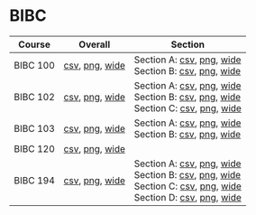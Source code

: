 # BIBC

| Course | Overall | Section |
| ------ | ------- | ------- |
| BIBC 100 | [csv](https://github.com/UCSD-Historical-Enrollment-Data/2024Spring/blob/main/overall/BIBC%20100.csv), [png](https://raw.githubusercontent.com/UCSD-Historical-Enrollment-Data/2024Spring/main/plot_overall/BIBC%20100.png), [wide](https://raw.githubusercontent.com/UCSD-Historical-Enrollment-Data/2024Spring/main/plot_overall_wide/BIBC%20100.png) | Section A: [csv](https://github.com/UCSD-Historical-Enrollment-Data/2024Spring/blob/main/section/BIBC%20100_A.csv), [png](https://raw.githubusercontent.com/UCSD-Historical-Enrollment-Data/2024Spring/main/plot_section/BIBC%20100_A.png), [wide](https://raw.githubusercontent.com/UCSD-Historical-Enrollment-Data/2024Spring/main/plot_section_wide/BIBC%20100_A.png)<br>Section B: [csv](https://github.com/UCSD-Historical-Enrollment-Data/2024Spring/blob/main/section/BIBC%20100_B.csv), [png](https://raw.githubusercontent.com/UCSD-Historical-Enrollment-Data/2024Spring/main/plot_section/BIBC%20100_B.png), [wide](https://raw.githubusercontent.com/UCSD-Historical-Enrollment-Data/2024Spring/main/plot_section_wide/BIBC%20100_B.png) |
| BIBC 102 | [csv](https://github.com/UCSD-Historical-Enrollment-Data/2024Spring/blob/main/overall/BIBC%20102.csv), [png](https://raw.githubusercontent.com/UCSD-Historical-Enrollment-Data/2024Spring/main/plot_overall/BIBC%20102.png), [wide](https://raw.githubusercontent.com/UCSD-Historical-Enrollment-Data/2024Spring/main/plot_overall_wide/BIBC%20102.png) | Section A: [csv](https://github.com/UCSD-Historical-Enrollment-Data/2024Spring/blob/main/section/BIBC%20102_A.csv), [png](https://raw.githubusercontent.com/UCSD-Historical-Enrollment-Data/2024Spring/main/plot_section/BIBC%20102_A.png), [wide](https://raw.githubusercontent.com/UCSD-Historical-Enrollment-Data/2024Spring/main/plot_section_wide/BIBC%20102_A.png)<br>Section B: [csv](https://github.com/UCSD-Historical-Enrollment-Data/2024Spring/blob/main/section/BIBC%20102_B.csv), [png](https://raw.githubusercontent.com/UCSD-Historical-Enrollment-Data/2024Spring/main/plot_section/BIBC%20102_B.png), [wide](https://raw.githubusercontent.com/UCSD-Historical-Enrollment-Data/2024Spring/main/plot_section_wide/BIBC%20102_B.png)<br>Section C: [csv](https://github.com/UCSD-Historical-Enrollment-Data/2024Spring/blob/main/section/BIBC%20102_C.csv), [png](https://raw.githubusercontent.com/UCSD-Historical-Enrollment-Data/2024Spring/main/plot_section/BIBC%20102_C.png), [wide](https://raw.githubusercontent.com/UCSD-Historical-Enrollment-Data/2024Spring/main/plot_section_wide/BIBC%20102_C.png) |
| BIBC 103 | [csv](https://github.com/UCSD-Historical-Enrollment-Data/2024Spring/blob/main/overall/BIBC%20103.csv), [png](https://raw.githubusercontent.com/UCSD-Historical-Enrollment-Data/2024Spring/main/plot_overall/BIBC%20103.png), [wide](https://raw.githubusercontent.com/UCSD-Historical-Enrollment-Data/2024Spring/main/plot_overall_wide/BIBC%20103.png) | Section A: [csv](https://github.com/UCSD-Historical-Enrollment-Data/2024Spring/blob/main/section/BIBC%20103_A.csv), [png](https://raw.githubusercontent.com/UCSD-Historical-Enrollment-Data/2024Spring/main/plot_section/BIBC%20103_A.png), [wide](https://raw.githubusercontent.com/UCSD-Historical-Enrollment-Data/2024Spring/main/plot_section_wide/BIBC%20103_A.png)<br>Section B: [csv](https://github.com/UCSD-Historical-Enrollment-Data/2024Spring/blob/main/section/BIBC%20103_B.csv), [png](https://raw.githubusercontent.com/UCSD-Historical-Enrollment-Data/2024Spring/main/plot_section/BIBC%20103_B.png), [wide](https://raw.githubusercontent.com/UCSD-Historical-Enrollment-Data/2024Spring/main/plot_section_wide/BIBC%20103_B.png) |
| BIBC 120 | [csv](https://github.com/UCSD-Historical-Enrollment-Data/2024Spring/blob/main/overall/BIBC%20120.csv), [png](https://raw.githubusercontent.com/UCSD-Historical-Enrollment-Data/2024Spring/main/plot_overall/BIBC%20120.png), [wide](https://raw.githubusercontent.com/UCSD-Historical-Enrollment-Data/2024Spring/main/plot_overall_wide/BIBC%20120.png) |  |
| BIBC 194 | [csv](https://github.com/UCSD-Historical-Enrollment-Data/2024Spring/blob/main/overall/BIBC%20194.csv), [png](https://raw.githubusercontent.com/UCSD-Historical-Enrollment-Data/2024Spring/main/plot_overall/BIBC%20194.png), [wide](https://raw.githubusercontent.com/UCSD-Historical-Enrollment-Data/2024Spring/main/plot_overall_wide/BIBC%20194.png) | Section A: [csv](https://github.com/UCSD-Historical-Enrollment-Data/2024Spring/blob/main/section/BIBC%20194_A.csv), [png](https://raw.githubusercontent.com/UCSD-Historical-Enrollment-Data/2024Spring/main/plot_section/BIBC%20194_A.png), [wide](https://raw.githubusercontent.com/UCSD-Historical-Enrollment-Data/2024Spring/main/plot_section_wide/BIBC%20194_A.png)<br>Section B: [csv](https://github.com/UCSD-Historical-Enrollment-Data/2024Spring/blob/main/section/BIBC%20194_B.csv), [png](https://raw.githubusercontent.com/UCSD-Historical-Enrollment-Data/2024Spring/main/plot_section/BIBC%20194_B.png), [wide](https://raw.githubusercontent.com/UCSD-Historical-Enrollment-Data/2024Spring/main/plot_section_wide/BIBC%20194_B.png)<br>Section C: [csv](https://github.com/UCSD-Historical-Enrollment-Data/2024Spring/blob/main/section/BIBC%20194_C.csv), [png](https://raw.githubusercontent.com/UCSD-Historical-Enrollment-Data/2024Spring/main/plot_section/BIBC%20194_C.png), [wide](https://raw.githubusercontent.com/UCSD-Historical-Enrollment-Data/2024Spring/main/plot_section_wide/BIBC%20194_C.png)<br>Section D: [csv](https://github.com/UCSD-Historical-Enrollment-Data/2024Spring/blob/main/section/BIBC%20194_D.csv), [png](https://raw.githubusercontent.com/UCSD-Historical-Enrollment-Data/2024Spring/main/plot_section/BIBC%20194_D.png), [wide](https://raw.githubusercontent.com/UCSD-Historical-Enrollment-Data/2024Spring/main/plot_section_wide/BIBC%20194_D.png) |
